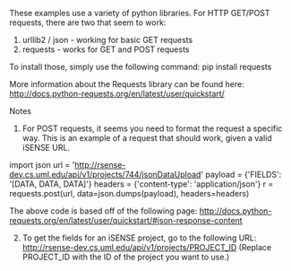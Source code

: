 These examples use a variety of python libraries.
For HTTP GET/POST requests, there are two that seem to work:

1) urllib2 / json - working for basic GET requests
2) requests - works for GET and POST requests

To install those, simply use the following command:
pip install requests

More information about the Requests library can be found here:
http://docs.python-requests.org/en/latest/user/quickstart/

Notes

1) For POST requests, it seems you need to format the request a specific way.
This is an example of a request that should work, given a valid iSENSE URL.

import json
url = 'http://rsense-dev.cs.uml.edu/api/v1/projects/744/jsonDataUpload'
payload = {'FIELDS': '[DATA, DATA, DATA]'}
headers = {'content-type': 'application/json'}
r = requests.post(url, data=json.dumps(payload), headers=headers)

The above code is based off of the following page:
http://docs.python-requests.org/en/latest/user/quickstart/#json-response-content

2) To get the fields for an iSENSE project, go to the following URL:
http://rsense-dev.cs.uml.edu/api/v1/projects/PROJECT_ID
(Replace PROJECT_ID with the ID of the project you want to use.)